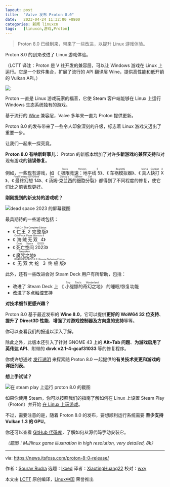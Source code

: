 ```yaml
---
layout: post
title:	"Valve 发布 Proton 8.0"
date:	2023-04-24 11:32:00 +0800 
categories:	新闻 linuxcn 
tags:	[linuxcn,游戏,Proton]
---
```




> 
> Proton 8.0 已经到来，带来了一些改进，以提升 Linux 游戏体验。
> 
> 
> 


Proton 8.0 的到来改进了 Linux 游戏体验。


（LCTT 译注：Proton 是 V 社开发的兼容层，可以让 Windows 游戏在 Linux 上运行。它是一个软件集合，扩展了流行的 API 翻译层 Wine，提供高性能和低开销的 Vulkan API。）


![](/Asserts/Images//attachment/album/202304/24/113235pz88t69zene1nt6d.jpg)


Proton 一直是 Linux 游戏玩家的福音，它使 Steam 客户端能够在 Linux 上运行 Windows 生态系统独有的游戏。


基于流行的 [Wine](https://www.winehq.org/?ref=news.itsfoss.com) 兼容层，Valve 多年来一直为 Proton 提供更新。


Proton 8.0 的发布带来了一些令人印象深刻的升级，标志着 Linux 游戏又迈出了重要一步。


让我们一起来一探究竟。


**Proton 8.0 有啥新鲜事儿：** Proton 的新版本增加了对许多**新游戏**的**兼容支持**和对现有游戏的**错误修复**。


例如，一些现有游戏，如 《<ruby> 极限竞速：地平线 5 <rt>  Forza Horizon 5 </rt></ruby>》、《<ruby> 车祸模拟器 <rt>  BeamNG </rt></ruby>》、《<ruby> 真人快打 X <rt>  Mortal Combat X </rt></ruby>》、《<ruby> 最终幻想 14 <rt>  Final Fantasy XIV Online </rt></ruby>》、《<ruby> 汤姆·克兰西的细胞分裂 <rt>  Tom Clancy's Splinter Cell </rt></ruby>》都得到了不同程度的修复，使它们比之前表现更好。


**刚刚提到的新支持的游戏呢？**


![dead space 2023 的屏幕截图](/Asserts/Images//attachment/album/202304/24/113253d6k47olqfavavk06.jpg)


最具期待的一些游戏包括：


* 《<ruby> 仁王 2 完整版 <rt>  Nioh 2 – The Complete Edition </rt></ruby>》
* 《<ruby> 海贼无双 4 <rt>  One Piece: Pirate Warriors 4 </rt></ruby>》
* 《<ruby> 死亡空间 2023 <rt>  Dead Space (2023) </rt></ruby>》
* 《<ruby> 魔咒之地 <rt>  Forspoken </rt></ruby>》
* 《<ruby> 无双大蛇 3 终极版 <rt>  WARRIORS OROCHI 3 Ultimate Definitive Edition </rt></ruby>》


此外，还有一些改进会对 Steam Deck 用户有所帮助，包括：


* 改进了 Steam Deck 上 《<ruby> 小缇娜的奇幻之地 <rt>  Tiny Tina's Wonderland </rt></ruby>》 的睡眠/恢复功能
* 改进了多点触控支持


**对技术细节更感兴趣？**


Proton 8.0 基于最近发布的 **Wine 8.0**，它可以提供**更好的 WoW64 32 位支持**、**提升了 Direct3D 性能**、**增强了对游戏控制器及方向盘的支持**等等。


你可以查看我们的报道以深入了解。


除此之外，此版本还引入了针对 GNOME 43 上的 **Alt+Tab 问题**、**为游戏启用了英伟达 API**、附带的 **dxvk v2.1-4-gcaf31033** 等的修复程序。


你或许想通过 [发行说明](https://github.com/ValveSoftware/Proton/releases/tag/proton-8.0-1c?ref=news.itsfoss.com) 来探索随 Proton 8.0 一起提供的**有关技术变更和游戏的详细列表**。


**想上手试试？**


![在 steam play 上运行 proton 8.0 的截图](/Asserts/Images//attachment/album/202304/24/113253ulqflzqihizqijaw.jpg)


如果你使用 Steam，你可以按照我们的指南了解如何在 Linux 上设置 Steam Play （Proton）并开始 [在 Linux 上玩游戏](https://itsfoss.com/linux-gaming-guide/?ref=news.itsfoss.com)。


不过，需要注意的是，随着 Proton 8.0 的发布，要想顺利运行系统需要 **至少支持 Vulkan 1.3 的 GPU**。


你还可以查看 [GitHub 代码库](https://github.com/ValveSoftware/Proton?ref=news.itsfoss.com)，了解如何从源代码手动安装它。


*（题图：MJ/linux game illustration in high resolution, very detailed, 8k）*




---


via: <https://news.itsfoss.com/proton-8-0-release/>


作者：[Sourav Rudra](https://news.itsfoss.com/author/sourav/) 选题：[lkxed](https://github.com/lkxed/) 译者：[XiaotingHuang22](https://github.com/XiaotingHuang22) 校对：[wxy](https://github.com/wxy)


本文由 [LCTT](https://github.com/LCTT/TranslateProject) 原创编译，[Linux中国](https://linux.cn/) 荣誉推出
